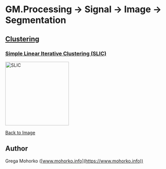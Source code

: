 # GM.Processing -> Signal -> Image -> Segmentation

## [Clustering](Clustering)

### [Simple Linear Iterative Clustering (SLIC)](Segmentation/Clustering/SLIC.md)

<img src="/Documentation/Signal/Image/Segmentation/Clustering/SLIC/SLIC%20Honda.gif" alt="SLIC" title="Simple Linear Iterative Clustering (SLIC)" height="200" />

[Back to Image](/src/GM.Processing/GM.Processing/Signal/Image)

## Author
Grega Mohorko ([www.mohorko.info](https://www.mohorko.info))
